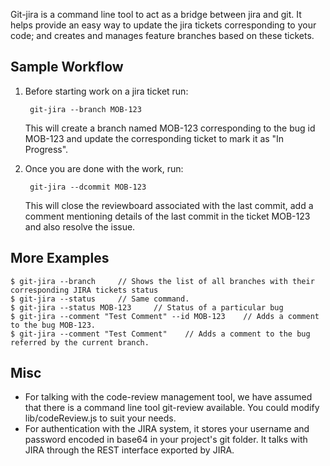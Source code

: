
Git-jira is a command line tool to act as a bridge between jira and git. It helps provide an easy way to update the
jira tickets corresponding to your code; and creates and manages feature branches based on these tickets.

Sample Workflow
---------------

1. Before starting work on a jira ticket run:

        git-jira --branch MOB-123
    This will create a branch named MOB-123 corresponding to the bug id MOB-123 and update the corresponding ticket to
mark it as "In Progress".
2. Once you are done with the work, run:

        git-jira --dcommit MOB-123
    This will close the reviewboard associated with the last commit, add a comment mentioning details of the last commit
in the ticket MOB-123 and also resolve the issue.

More Examples
-------------

    $ git-jira --branch     // Shows the list of all branches with their corresponding JIRA tickets status
    $ git-jira --status     // Same command.
    $ git-jira --status MOB-123     // Status of a particular bug
    $ git-jira --comment "Test Comment" --id MOB-123    // Adds a comment to the bug MOB-123.
    $ git-jira --comment "Test Comment"    // Adds a comment to the bug referred by the current branch.


Misc
----
* For talking with the code-review management tool, we have assumed that there is a command line tool git-review
available. You could modify lib/codeReview.js to suit your needs.
* For authentication with the JIRA system, it stores your username and password encoded in base64 in your project's git
folder. It talks with JIRA through the REST interface exported by JIRA.
